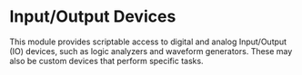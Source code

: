 # Input/Output Devices

This module provides scriptable access to digital and analog Input/Output (IO)
devices, such as logic analyzers and waveform generators.
These may also be custom devices that perform specific tasks.

